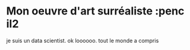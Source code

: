 # Mon oeuvre d'art surréaliste :penc il2 

je suis un data scientist. ok loooooo. tout le monde a compris
